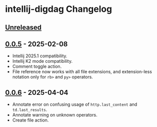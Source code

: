 <!-- Keep a Changelog guide -> https://keepachangelog.com -->

# intellij-digdag Changelog

## [Unreleased]

## [0.0.5] - 2025-02-08

- Intellij 2025.1 compatibility.
- Intellij K2 mode compatibility.
- Comment toggle action.
- File reference now works with all file extensions, and extension-less notation only for `rb>` and `py>` operators.

## [0.0.6] - 2025-04-04

- Annotate error on confusing usage of `http.last_content` and `td.last_results`.
- Annotate warning on unknown operators.
- Create file action.

[Unreleased]: https://github.com/exoego/intellij-digdag/compare/v0.0.5...HEAD
[0.0.6]: https://github.com/exoego/intellij-digdag/commits/v0.0.6
[0.0.5]: https://github.com/exoego/intellij-digdag/compare/v0.0.6...v0.0.5
